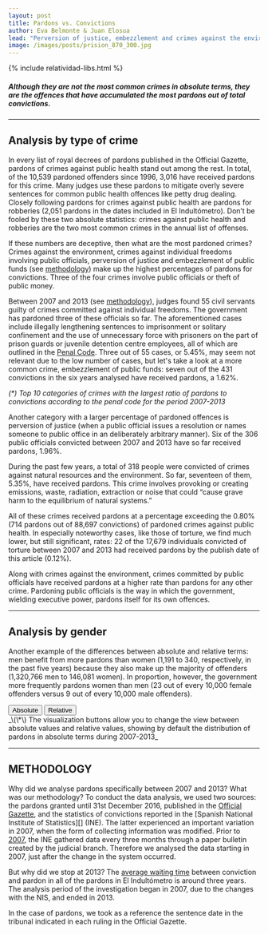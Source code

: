 ```yaml
---
layout: post
title: Pardons vs. Convictions
author: Eva Belmonte & Juan Elosua
lead: "Perversion of justice, embezzlement and crimes against the environment: the most frequently pardoned crimes"
image: /images/posts/prision_870_300.jpg
---
```

{% include relatividad-libs.html %}

##### Although they are not the most common crimes in absolute terms, they are the offences that have accumulated the most pardons out of total convictions. 

***

## Analysis by type of crime

In every list of royal decrees of pardons published in the Official Gazette, pardons of crimes against public health stand out among the rest. In total, of the 10,539 pardoned offenders since 1996, 3,016 have received pardons for this crime. Many judges use these pardons to mitigate overly severe sentences for common public health offences like petty drug dealing. Closely following pardons for crimes against public health are pardons for robberies (2,051 pardons in the dates included in El Indultómetro). Don’t be fooled by these two absolute statistics: crimes against public health and robberies are the two most common crimes in the annual list of offenses.

If these numbers are deceptive, then what are the most pardoned crimes? Crimes against the environment, crimes against individual freedoms involving public officials, perversion of justice and embezzlement of public funds (see [methodology][]) make up the highest percentages of pardons for convictions. Three of the four crimes involve public officials or theft of public money. 

Between 2007 and 2013 (see [methodology][]), judges found 55 civil servants guilty of crimes committed against individual freedoms. The government has pardoned three of these officials so far. The aforementioned cases include illegally lengthening sentences to imprisonment or solitary confinement and the use of unnecessary force with prisoners on the part of prison guards or juvenile detention centre employees, all of which are outlined in the [Penal Code][]. Three out of 55 cases, or 5.45%, may seem not relevant due to the low number of cases, but let's take a look at a more common crime, embezzlement of public funds: seven out of the 431 convictions in the six years analysed have received pardons, a 1.62%.

<div id="hbarchart"></div>
<div id="pop-up">
  <div id="pop-up-title"></div>
  <div id="pop-up-content"></div>
</div>

_\(\*\) Top 10 categories of crimes with the largest ratio of pardons to convictions according to the penal code for the period 2007-2013_

Another category with a larger percentage of pardoned offences is perversion of justice (when a public official issues a resolution or names someone to public office in an deliberately arbitrary manner). Six of the 306 public officials convicted between 2007 and 2013 have so far received pardons, 1.96%.

During the past few years, a total of 318 people were convicted of crimes against natural resources and the environment. So far, seventeen of them, 5.35%, have received pardons. This crime involves provoking or creating emissions, waste, radiation, extraction or noise that could “cause grave harm to the equilibrium of natural systems.”

All of these crimes received pardons at a percentage exceeding the 0.80% (714 pardons out of 88,697 convictions) of pardoned crimes against public health. In especially noteworthy cases, like those of torture, we find much lower, but still significant, rates: 22 of the 17,679 individuals convicted of torture between 2007 and 2013 had received pardons by the publish date of this article (0.12%).

Along with crimes against the environment, crimes committed by public officials have received pardons at a higher rate than pardons for any other crime. Pardoning public officials is the way in which the government, wielding executive power, pardons itself for its own offences.

***

## Analysis by gender <a id="genero"></a>

Another example of the differences between absolute and relative terms: men benefit from more pardons than women (1,191 to 340, respectively, in the past five years) because they also make up the majority of offenders (1,320,766 men to 146,081 women). In proportion, however, the government more frequently pardons women than men (23 out of every 10,000 female offenders versus 9 out of every 10,000 male offenders).
<div class="graph-container">
  <div class="buttons">
    <button class="pie first active" id="abs">Absolute</button>
    <button class="pie last" id="rel">Relative</button>
  </div>
  <div id="piechart"></div>
</div>
<div id="metod"></div>
_\(\*\) The visualization buttons allow you to change the view between absolute values and relative values, showing by default the distribution of pardons in absolute terms during 2007-2013_

***

## METHODOLOGY

Why did we analyse pardons specifically between 2007 and 2013? What was our methodology? To conduct the data analysis, we used two sources: the pardons granted until 31st December 2016, published in the [Official Gazette][], and the statistics of convictions reported in the [Spanish National Institute of Statistics][] (INE). The latter experienced an important variation in 2007, when the form of collecting information was modified. Prior to [2007][], the INE gathered data every three months through a paper bulletin created by the judicial branch. Therefore we analysed the data starting in 2007, just after the change in the system occurred.

But why did we stop at 2013? The [average waiting time][] between conviction and pardon in all of the pardons in El Indultómetro is around three years. The analysis period of the investigation began in 2007, due to the changes with the NIS, and ended in 2013.

In the case of pardons, we took as a reference the sentence date in the tribunal indicated in each ruling in the Official Gazette.

[Penal Code]: https://www.boe.es/buscar/act.php?id=BOE-A-1995-25444
[methodology]: #metod
[National Institute of Statistics]: http://www.ine.es/jaxi/menu.do?type=pcaxis&path=/t18/p466&file=inebase
[2007]: http://www.ine.es/metodologia/t18/t1830466.pdf
[average waiting time]: /2013/02/27/los-mas-rapidos-a-este-lado-de-los-pirineos.html
[Official Gazette]: http://www.boe.es/buscar/boe.php?campo%5B0%5D=ORI&dato%5B0%5D=3&operador%5B0%5D=and&campo%5B1%5D=DOC&dato%5B1%5D=indulto&operador%5B1%5D=and&campo%5B2%5D=TIT&dato%5B2%5D=&operador%5B2%5D=and&campo%5B3%5D=DEM&dato%5B3%5D=&operador%5B3%5D=and&campo%5B4%5D=NBO&dato%5B4%5D=&operador%5B4%5D=and&campo%5B5%5D=NOF&dato%5B5%5D=&operador%5B5%5D=and&operador%5B6%5D=and&campo%5B6%5D=FPU&dato%5B6%5D%5B0%5D=01%2F01%2F1996&dato%5B6%5D%5B1%5D=02%2F02%2F2013&page_hits=40&sort_field%5B0%5D=fpu&sort_order%5B0%5D=desc&sort_field%5B1%5D=ref&sort_order%5B1%5D=asc&accion=Buscar

